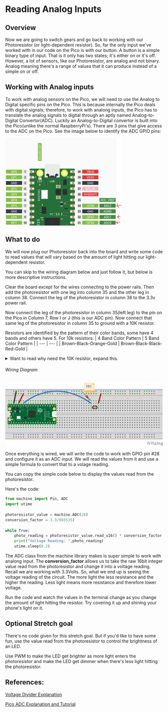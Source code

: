 # Reading Analog Inputs

## Overview

Now we are going to switch gears and go back to working with our Photoresistor (or light-dependent resistor). So, far the only input we've worked with in our code on the Pico is with our button.  A button is a simple binary type of input.  That is it only has two states; it's either on or it's off.  However, a lot of sensors, like our Photoresistor, are analog and not binary.  Analog meaning there's a range of values that it can produce instead of a simple on or off.


## Working with Analog inputs 

To work with analog sensors on the Pico, we will need to use the Analog to Digital specific pins on the Pico.  This is because internally the Pico deals with digital signals; therefore, to work with analong inputs, the Pico has to translate the analog signals to digital through an aptly named Analog-to-Digital Convertor(ADC).  Luckily an Analog-to-Digital convertor is built into the Pico(unlike the normal RaspberryPi's).  There are 3 pins that give access to the ADC on the Pico. See the image below to identify the ADC GPIO pins:

![ADC GPIO Pins](/images/adcpins.PNG)


 ## What to do

We will now plug our Photoresistor back into the board and write some code to read values that will vary based on the amount of light hitting our light-dependent resistor.  

You can skip to the wiring diagram below and just follow it, but below is more descriptive instructions.

Clear the board except for the wires connecting to the power rails.
Then add the photoresistor with one leg into column 35 and the other leg in column 38.  Connect the leg of the photoresistor in column 38 to the 3.3v power rail.

Now connect the leg of the photoresistor in column 35(left leg) to the pin on the Pico in Column 7, Row I or J (this is our ADC pin).  Now connect that same leg of the photoresistor in column 35 to ground with a 10K resistor.

Resistors are identified by the pattern of their color bands, some have 4 bands and others have 5. For 10k resistors:
| 4 Band Color Pattern | 5 Band Color Pattern |
| --- | --- |
| Brown-Black-Orange-Gold | Brown-Black-Black-Red-Gold |

<details>
<summary> Want to read why need the 10K resistor, expand this.</summary>
The 10K resistor is needed to create what's called a <a href="https://learn.sparkfun.com/tutorials/voltage-dividers">voltage divider</a>.  I'd like to explain exactly what that means, but I can't... I'm an electronics noob.  But I think the way it works is that the voltage divider causes a disturbance in the force by disrupting the <a href="https://starwars.fandom.com/wiki/Midi-chlorian">midi-chlorian</a> flow and therefore causes the <a href="https://www.dictionary.com/e/fictional-characters/flux-capacitor/">flux capacitor</a> to emit a lesser charge through the <a href="https://ghostbusters.fandom.com/wiki/Proton_Pack">proton pack</a> than it normally would. If you are more confused after reading my  nonsensical description, then you understand as much about voltage dividers as I do.  <br><b>Seriously though, the 10K resistor in parallel with the photoresistor allows us to get a wide range of values when reading the resistance.</b> Here's a good article that goes into more detail: <a href="https://learn.sparkfun.com/tutorials/voltage-dividers">Spark Fun Voltage Dividers</a>
</details>
  
  


###### Wiring Diagram
![Servo Diagram](/images/13_adc_photoresistor_bb.png)


Once everything is wired, we will write the code to work with GPIO pin #28 and configure it as an ADC input.  We will read the values from it and use a simple formula to convert that to a volage reading.  

You can copy the simple code below to display the values read from the photoresistor.

Here's the code:

``` Python
from machine import Pin, ADC
import utime
 
photoresistor_value = machine.ADC(28)
conversion_factor = 3.3/(65535)

while True:
    photo_reading = photoresistor_value.read_u16() * conversion_factor     
    print("Voltage Reading: ",photo_reading)
    utime.sleep(0.2)    
```

The ADC class from the machine library makes is super simple to work with analong input.  The **conversion_factor** allows us to take the raw 16bit integer value read from the photoresistor and change it into a voltage reading.  Recall we are working with 3.3Volts.  So, what we end up is seeing the voltage reading of the circuit. The more light the less resistance and the higher the reading.  Less light means more resistance and therefore lower voltage.

Run the code and watch the values in the terminal change as you change the amount of light hitting the resistor. Try covering it up and shining your phone's light on it.


## Optional Stretch goal

There's no code given for this stretch goal.  But if you'd like to have some fun, use the value read from the photoresistor to control the brightness of an LED.

Use PWM to make the LED get brighter as more light enters the photoresistor and make the LED get dimmer when there's less light hitting the photoresistor.


## References:

[Voltage Divider Explanation](https://learn.sparkfun.com/tutorials/voltage-dividers)

[Pico ADC Explanation and Tutorial](https://microcontrollerslab.com/raspberry-pi-pico-adc-tutorial/)
